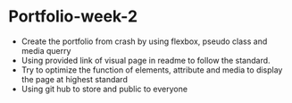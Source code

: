 # Portfolio-week-2
* Create the portfolio from crash by using flexbox, pseudo class and media querry 
* Using provided link of visual page in readme to follow the standard.
* Try to optimize the function of elements, attribute and media to display the page at highest standard
* Using git hub to store and public to everyone
